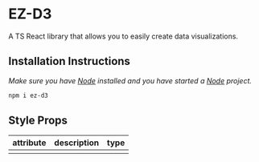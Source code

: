 # EZ-D3
A TS React library that allows you to easily create data visualizations.

## Installation Instructions
*Make sure you have [Node](https://nodejs.org/) installed and you have started a [Node](https://nodejs.org/) project.*

```bash
npm i ez-d3
```

## Style Props

| attribute | description | type |
| ---- | ----------- | ---- |
|  |  |  |
